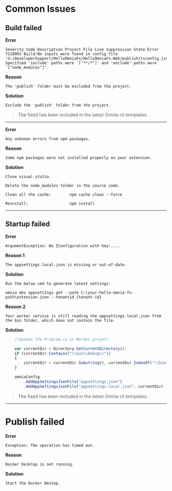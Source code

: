 # Common Issues


## Build failed

**Error**

    Severity Code Description Project File Line Suppression State Error TS18003 Build:No inputs were found in config file 'G:/DeveloperSupport/HelloOmniaFx/HelloOmniaFx.Web/publish/tsconfig.json'. Specified 'include' paths were '["**/*"]' and 'exclude' paths were '["node_modules"]'.

**Reason**

    The 'publish' folder must be excluded from the project.

**Solution**

    Exclude the 'publish' folder from the project.

> The fixed has been included in the latest Omnia cli templates.

---

**Error**

    Any unknown errors from npm packages.

**Reason**

    Some npm packages were not installed properly on your extension.

**Solution**

    Close visual stutio.

    Delete the node_modules folder in the source code.

    Clean all the cache:        npm cache clean --force

    Reinstall:                  npm install

---

## Startup failed

**Error**

    ArgumentException: No IConfiguration with key:....

**Reason 1**

    The appsettings.local.json is missing or out-of-date. 

**Solution**

    Run the below cmd to generate latest settings:

    omnia dev appsettings get --path C:\your-hello-omnia-fx-path\extension.json --tenantid {tenant-id}

**Reason 2**

    Your worker service is still reading the appsettings.local.json from the bin folder, which does not contain the file.

**Solution**

```ts
    //Update the Program.cs in Worker project

    var currentDir = Directory.GetCurrentDirectory();
    if (currentDir.Contains("\\bin\\Debug\\"))
    {
        currentDir = currentDir.Substring(0, currentDir.IndexOf("\\bin\\Debug\\"));
    }

    omniaConfig
        .AddAppSettingsJsonFile("appsettings.json")
        .AddAppSettingsJsonFile("appsettings.local.json", currentDir)
```

> The fixed has been included in the latest Omnia cli templates.

---

# Publish failed

**Error**

    Exception: The operation has timed out.

**Reason**

    Docker Desktop is not running.

**Solution**

    Start the Docker Destop.